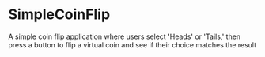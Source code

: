 # SimpleCoinFlip
A simple coin flip application where users select 'Heads' or 'Tails,' then press a button to flip a virtual coin and see if their choice matches the result

